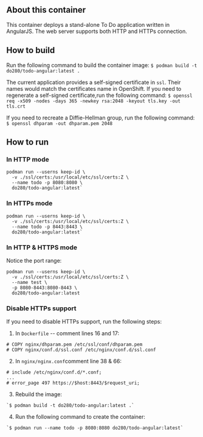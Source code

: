 ## About this container
This container deploys a stand-alone To Do application written in AngularJS.
The web server supports both HTTP and HTTPs connection.

## How to build
Run the following command to build the container image:
`$ podman build -t do280/todo-angular:latest .`

The current application provides a self-signed certificate in `ssl`. Their names
would match the certificates name in OpenShift.
If you need to regenerate a self-signed certificate,run the following command:
`$ openssl req -x509 -nodes -days 365 -newkey rsa:2048 -keyout tls.key -out tls.crt`

If you need to recreate a Diffie-Hellman group, run the following command:
`$ openssl dhparam -out dhparam.pem 2048`

## How to run

### In HTTP mode
```
podman run --userns keep-id \
  -v ./ssl/certs:/usr/local/etc/ssl/certs:Z \
  --name todo -p 8080:8080 \
  do280/todo-angular:latest`
```

### In HTTPs mode
```
podman run --userns keep-id \
  -v ./ssl/certs:/usr/local/etc/ssl/certs:Z \
  --name todo -p 8443:8443 \
  do280/todo-angular:latest`
```

### In HTTP & HTTPS mode
Notice the port range:

```
podman run --userns keep-id \
  -v ./ssl/certs:/usr/local/etc/ssl/certs:Z \
  --name test \
  -p 8080-8443:8080-8443 \
  do280/todo-angular:latest
```

### Disable HTTPs support
If you need to disable HTTPs support, run the following steps:

  1. In `Dockerfile` -- comment lines 16 and 17:
  ```
  # COPY nginx/dhparam.pem /etc/ssl/conf/dhparam.pem
  # COPY nginx/conf.d/ssl.conf /etc/nginx/conf.d/ssl.conf
  ```
  2. In `nginx/nginx.conf`comment line 38 & 66:
  ```
  # include /etc/nginx/conf.d/*.conf;
  ...
  # error_page 497 https://$host:8443/$request_uri;
  ```
  3. Rebuild the image:
  ```
  `$ podman build -t do280/todo-angular:latest .`
  ```
  4. Run the following command to create the container:
  ```
  `$ podman run --name todo -p 8080:8080 do280/todo-angular:latest`
  ```
